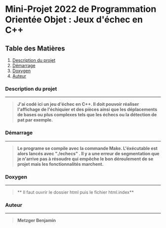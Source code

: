 # Mini-Projet 2022 de Programmation Orientée Objet : Jeux d'échec en C++

## Table des Matières
1. [Description du projet](#description-du-projet)
2. [Démarrage](#démarrage)
3. [Doxygen](#doxygen)
4. [Auteur](#auteur)

### Description du projet
***
>**J'ai codé ici un jeu d'échec en C++. Il doit pouvoir réaliser l'affichage de l'échiquier et des pièces ainsi que les déplacements de bases ou plus complexes tels que les échecs ou la détection de pat par exemple.**


### Démarrage
***
>**Le programe se compile avec la commande Make. L'éxécutable est alors lancés avec "./echecs" . Il y a une erreur de segmentation que je n'arrive pas à résoudre qui empêche le bon déroulement de se projet mais les fonctionnalités marchent.** 

### Doxygen
***
>** Il faut ouvrir le dossier html puis le fichier html.index**

### Auteur
***
>**Metzger Benjamin**



